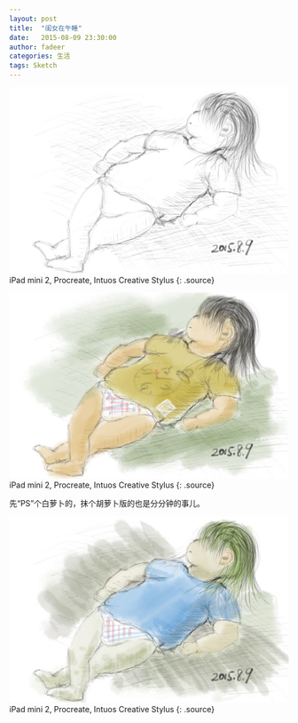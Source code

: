 ```yaml
---
layout: post
title:  "闺女在午睡"
date:   2015-08-09 23:30:00
author: fadeer
categories: 生活
tags: Sketch
---
```


![](/images/paint-9snap-1.jpg)
iPad mini 2, Procreate, Intuos Creative Stylus
{: .source}

![](/images/paint-9snap-2.jpg)
iPad mini 2, Procreate, Intuos Creative Stylus
{: .source}

先“PS”个白萝卜的，抹个胡萝卜版的也是分分钟的事儿。

![](/images/paint-9snap-3.jpg)
iPad mini 2, Procreate, Intuos Creative Stylus
{: .source}
